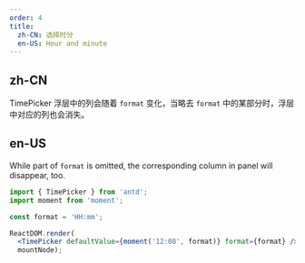 ```yaml
---
order: 4
title:
  zh-CN: 选择时分
  en-US: Hour and minute
---
```


## zh-CN

TimePicker 浮层中的列会随着 `format` 变化，当略去 `format` 中的某部分时，浮层中对应的列也会消失。

## en-US

While part of `format` is omitted, the corresponding column in panel will disappear, too.

````jsx
import { TimePicker } from 'antd';
import moment from 'moment';

const format = 'HH:mm';

ReactDOM.render(
  <TimePicker defaultValue={moment('12:08', format)} format={format} />,
  mountNode);
````
